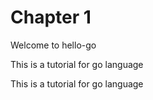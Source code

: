 # Chapter 1
Welcome to hello-go

This is a tutorial for go language  

This is a tutorial for go language  


